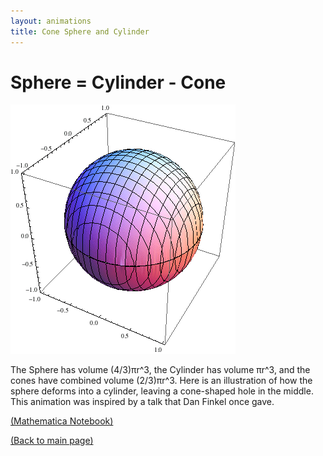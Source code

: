 ```yaml
---
layout: animations
title: Cone Sphere and Cylinder
---
```


# Sphere = Cylinder - Cone

![image](ConeSphereCylinder.gif)

The Sphere has volume (4/3)&pi;r\^3, the Cylinder has volume &pi;r\^3, and
the cones have combined volume (2/3)&pi;r\^3. Here is an illustration of
how the sphere deforms into a cylinder, leaving a cone-shaped hole in
the middle. This animation was inspired by a talk that Dan Finkel once
gave.

[(Mathematica Notebook)](ConeSphereCylinder.nb)

[(Back to main page)](.)
